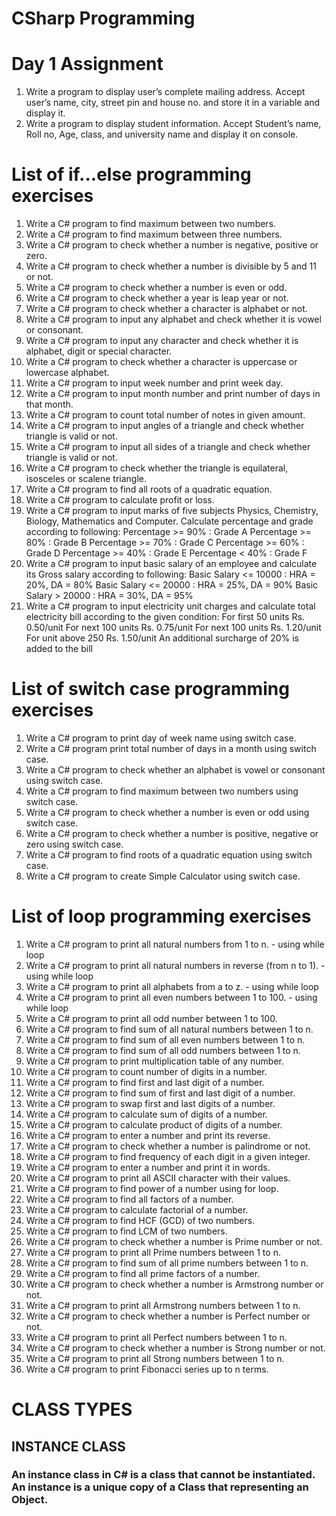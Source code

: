 # CSharp Programming
#  Day 1 Assignment
   1.   Write a program to display user’s complete mailing address. Accept user’s name, city, street pin and house no. and store it in a variable and display it.
   2.  Write a program to display student information. Accept Student’s name, Roll no, Age, class, and university name and display it on console.
#  List of if...else programming exercises
1.	Write a C# program to find maximum between two numbers.
2.	Write a C# program to find maximum between three numbers.
3.	Write a C# program to check whether a number is negative, positive or zero.
4.	Write a C# program to check whether a number is divisible by 5 and 11 or not.
5.	Write a C# program to check whether a number is even or odd.
6.	Write a C# program to check whether a year is leap year or not.
7.	Write a C# program to check whether a character is alphabet or not.
8.	Write a C# program to input any alphabet and check whether it is vowel or consonant.
9.	Write a C# program to input any character and check whether it is alphabet, digit or special character.
10.	Write a C# program to check whether a character is uppercase or lowercase alphabet.
11.	Write a C# program to input week number and print week day.
12.	Write a C# program to input month number and print number of days in that month.
13.	Write a C# program to count total number of notes in given amount.
14.	Write a C# program to input angles of a triangle and check whether triangle is valid or not.
15.	Write a C# program to input all sides of a triangle and check whether triangle is valid or not.
16.	Write a C# program to check whether the triangle is equilateral, isosceles or scalene triangle.
17.	Write a C# program to find all roots of a quadratic equation.
18.	Write a C# program to calculate profit or loss.
19.	Write a C# program to input marks of five subjects Physics, Chemistry, Biology, Mathematics and Computer. Calculate percentage and grade according to following:
Percentage >= 90% : Grade A
Percentage >= 80% : Grade B
Percentage >= 70% : Grade C
Percentage >= 60% : Grade D
Percentage >= 40% : Grade E
Percentage < 40% : Grade F
20.	Write a C# program to input basic salary of an employee and calculate its Gross salary according to following:
Basic Salary <= 10000 : HRA = 20%, DA = 80%
Basic Salary <= 20000 : HRA = 25%, DA = 90%
Basic Salary > 20000 : HRA = 30%, DA = 95%
21.	Write a C# program to input electricity unit charges and calculate total electricity bill according to the given condition:
For first 50 units Rs. 0.50/unit
For next 100 units Rs. 0.75/unit
For next 100 units Rs. 1.20/unit
For unit above 250 Rs. 1.50/unit
An additional surcharge of 20% is added to the bill

#  List of switch case programming exercises
1.	Write a C# program to print day of week name using switch case.
2.	Write a C# program print total number of days in a month using switch case.
3.	Write a C# program to check whether an alphabet is vowel or consonant using switch case.
4.	Write a C# program to find maximum between two numbers using switch case.
5.	Write a C# program to check whether a number is even or odd using switch case.
6.	Write a C# program to check whether a number is positive, negative or zero using switch case.
7.	Write a C# program to find roots of a quadratic equation using switch case.
8.	Write a C# program to create Simple Calculator using switch case.

#  List of loop programming exercises
1.	Write a C# program to print all natural numbers from 1 to n. - using while loop
2.	Write a C# program to print all natural numbers in reverse (from n to 1). - using while loop
3.	Write a C# program to print all alphabets from a to z. - using while loop
4.	Write a C# program to print all even numbers between 1 to 100. - using while loop
5.	Write a C# program to print all odd number between 1 to 100.
6.	Write a C# program to find sum of all natural numbers between 1 to n.
7.	Write a C# program to find sum of all even numbers between 1 to n.
8.	Write a C# program to find sum of all odd numbers between 1 to n.
9.	Write a C# program to print multiplication table of any number.
10.	Write a C# program to count number of digits in a number.
11.	Write a C# program to find first and last digit of a number.
12.	Write a C# program to find sum of first and last digit of a number.
13.	Write a C# program to swap first and last digits of a number.
14.	Write a C# program to calculate sum of digits of a number.
15.	Write a C# program to calculate product of digits of a number.
16.	Write a C# program to enter a number and print its reverse.
17.	Write a C# program to check whether a number is palindrome or not.
18.	Write a C# program to find frequency of each digit in a given integer.
19.	Write a C# program to enter a number and print it in words.
20.	Write a C# program to print all ASCII character with their values.
21.	Write a C# program to find power of a number using for loop.
22.	Write a C# program to find all factors of a number.
23.	Write a C# program to calculate factorial of a number.
24.	Write a C# program to find HCF (GCD) of two numbers.
25.	Write a C# program to find LCM of two numbers.
26.	Write a C# program to check whether a number is Prime number or not.
27.	Write a C# program to print all Prime numbers between 1 to n.
28.	Write a C# program to find sum of all prime numbers between 1 to n.
29.	Write a C# program to find all prime factors of a number.
30.	Write a C# program to check whether a number is Armstrong number or not.
31.	Write a C# program to print all Armstrong numbers between 1 to n.
32.	Write a C# program to check whether a number is Perfect number or not.
33.	Write a C# program to print all Perfect numbers between 1 to n.
34.	Write a C# program to check whether a number is Strong number or not.
35.	Write a C# program to print all Strong numbers between 1 to n.
36.	Write a C# program to print Fibonacci series up to n terms.

#  CLASS TYPES
## INSTANCE CLASS
### An instance class in C# is a class that cannot be instantiated. An instance is a unique copy of a Class that representing an Object.



